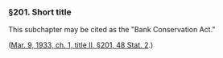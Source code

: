 ### §201. Short title ###

This subchapter may be cited as the "Bank Conservation Act."

([Mar. 9, 1933, ch. 1, title II, §201, 48 Stat. 2](/statviewer.htm?volume=48&page=2).)